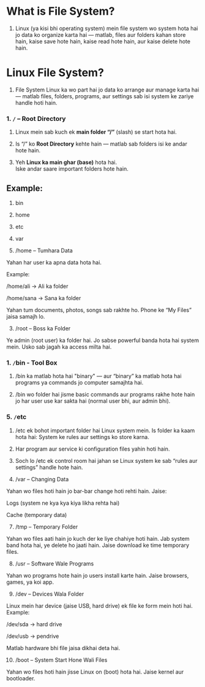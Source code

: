 # What is File System?
1. Linux (ya kisi bhi operating system) mein file system wo system hota hai jo data ko organize karta hai — matlab, files aur folders kahan store hain, kaise save hote hain, kaise read hote hain, aur kaise delete hote hain.

# Linux File System?
1. File System Linux ka wo part hai jo data ko arrange aur manage karta hai — matlab files, folders, programs, aur settings sab isi system ke zariye handle hoti hain.

### 1. `/` – Root Directory
1. Linux mein sab kuch ek **main folder “/”** (slash) se start hota hai.
2. Is “/” ko **Root Directory** kehte hain — matlab sab folders isi ke andar hote hain.

3. Yeh **Linux ka main ghar (base)** hota hai.  
Iske andar saare important folders hote hain.

## Example:  
1. bin
2. home
3. etc
4. var

2. /home – Tumhara Data

Yahan har user ka apna data hota hai.

Example:

/home/ali → Ali ka folder

/home/sana → Sana ka folder

Yahan tum documents, photos, songs sab rakhte ho.
Phone ke “My Files” jaisa samajh lo.

3. /root – Boss ka Folder

Ye admin (root user) ka folder hai.
Jo sabse powerful banda hota hai system mein.
Usko sab jagah ka access milta hai.

### 1. `/`bin - Tool Box

1. /bin ka matlab hota hai "binary" —
aur “binary” ka matlab hota hai programs ya commands jo computer samajhta hai.

2. /bin wo folder hai jisme basic commands aur programs rakhe hote hain
jo har user use kar sakta hai (normal user bhi, aur admin bhi).

### 5. `/`etc

1. /etc ek bohot important folder hai Linux system mein.
Is folder ka kaam hota hai: System ke rules aur settings ko store karna.
2. Har program aur service ki configuration files yahin hoti hain.
3. Soch lo /etc ek control room hai jahan se Linux system ke sab “rules aur settings” handle hote hain.

6. /var – Changing Data

Yahan wo files hoti hain jo bar-bar change hoti rehti hain.
Jaise:

Logs (system ne kya kya kiya likha rehta hai)

Cache (temporary data)

7. /tmp – Temporary Folder

Yahan wo files aati hain jo kuch der ke liye chahiye hoti hain.
Jab system band hota hai, ye delete ho jaati hain.
Jaise download ke time temporary files.

8. /usr – Software Wale Programs

Yahan wo programs hote hain jo users install karte hain.
Jaise browsers, games, ya koi app.

9. /dev – Devices Wala Folder

Linux mein har device (jaise USB, hard drive) ek file ke form mein hoti hai.
Example:

/dev/sda → hard drive

/dev/usb → pendrive

Matlab hardware bhi file jaisa dikhai deta hai.

10. /boot – System Start Hone Wali Files

Yahan wo files hoti hain jisse Linux on (boot) hota hai.
Jaise kernel aur bootloader.